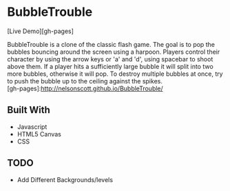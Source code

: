 # BubbleTrouble

[Live Demo][gh-pages]

BubbleTrouble is a clone of the classic flash game.  The goal is to pop the bubbles bouncing around the screen using a harpoon.  Players control their character by using the arrow keys or 'a' and 'd', using spacebar to shoot above them.  If a player hits a sufficiently large bubble it will split into two more bubbles, otherwise it will pop.  To destroy multiple bubbles at once, try to push the bubble up to the ceiling against the spikes.  
[gh-pages]:http://nelsonscott.github.io/BubbleTrouble/

## Built With

* Javascript
* HTML5 Canvas
* CSS

## TODO
* Add Different Backgrounds/levels

